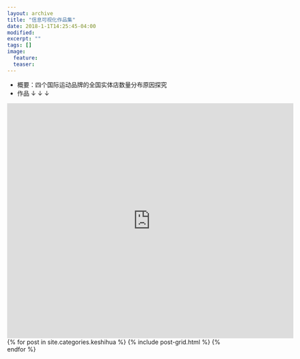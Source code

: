 ```yaml
---
layout: archive
title: "信息可视化作品集"
date: 2018-1-1T14:25:45-04:00
modified:
excerpt: ""
tags: []
image: 
  feature: 
  teaser:
---
```


-  概要：四个国际运动品牌的全国实体店数量分布原因探究
- 作品 ↓ ↓ ↓
<iframe src="https://public.tableau.com/views/_18220/1?:embed=y&:display_count=yes&publish=yes/Dashboard1?:showVizHome%3Dno?:embed=y&:display_count=yes&publish=yes/Dashboard1?:showVizHome=no&:embed=truehttps://public.tableau.com/shared/DJPSG6CX9?:display_count=yes" width="670px" height="550px" frameborder="0"></iframe>

<div class="tiles">
{% for post in site.categories.keshihua %}
  {% include post-grid.html %}
{% endfor %}
</div><!-- /.tiles 把所有categories 有 keshihua 的列出来-->
